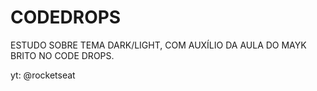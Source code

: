 # CODEDROPS

ESTUDO SOBRE TEMA DARK/LIGHT, COM AUXÍLIO DA AULA DO MAYK BRITO NO CODE DROPS.

yt: @rocketseat